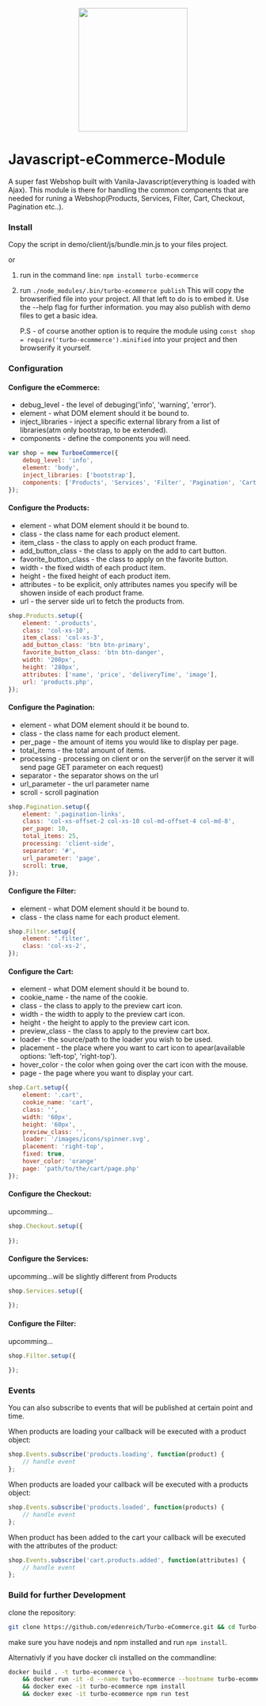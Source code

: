 <p align="center"><img src="https://s21.postimg.cc/6ak2pw1l3/laptop.png" width="220px" height="250px"></p>

# Javascript-eCommerce-Module
A super fast Webshop built with Vanila-Javascript(everything is loaded with Ajax). This module is there for handling the common components that are needed for runing a Webshop(Products, Services, Filter, Cart, Checkout, Pagination etc..).

### Install
Copy the script in demo/client/js/bundle.min.js to your files project.

or

1) run in the command line: ```npm install turbo-ecommerce```
2) run ```./node_modules/.bin/turbo-ecommerce publish``` 
   This will copy the browserified file into your project. All that left to do is to embed it.
   Use the --help flag for further information. you may also publish with demo files to get a basic idea.

   P.S - of course another option is to require the module using ```const shop = require('turbo-ecommerce').minified``` into your project and then browserify it yourself.

### Configuration

#### Configure the eCommerce:
- debug_level - the level of debuging('info', 'warning', 'error').
- element - what DOM element should it be bound to.
- inject_libraries - inject a specific external library from a list of libraries(atm only bootstrap, to be extended).
- components - define the components you will need.
```javascript
var shop = new TurboeCommerce({
	debug_level: 'info',
	element: 'body',
	inject_libraries: ['bootstrap'],
	components: ['Products', 'Services', 'Filter', 'Pagination', 'Cart']
});
```

#### Configure the Products:
- element - what DOM element should it be bound to.
- class - the class name for each product element.
- item_class - the class to apply on each product frame.
- add_button_class - the class to apply on the add to cart button.
- favorite_button_class - the class to apply on the favorite button.
- width - the fixed width of each product item.
- height - the fixed height of each product item.
- attributes - to be explicit, only attributes names you specify will be showen inside of each product frame.
- url - the server side url to fetch the products from.
```javascript
shop.Products.setup({
	element: '.products',
	class: 'col-xs-10',
	item_class: 'col-xs-3',
	add_button_class: 'btn btn-primary',
	favorite_button_class: 'btn btn-danger',
	width: '200px',
	height: '280px',
	attributes: ['name', 'price', 'deliveryTime', 'image'],
	url: 'products.php',
});
```
#### Configure the Pagination:
- element - what DOM element should it be bound to.
- class - the class name for each product element.
- per_page - the amount of items you would like to display per page.
- total_items - the total amount of items.
- processing - processing on client or on the server(if on the server it will send page GET parameter on each request)
- separator - the separator shows on the url
- url_parameter - the url parameter name
- scroll - scroll pagination
```javascript
shop.Pagination.setup({
	element: '.pagination-links',
	class: 'col-xs-offset-2 col-xs-10 col-md-offset-4 col-md-8',
	per_page: 10,
	total_items: 25,
	processing: 'client-side',
	separator: '#',
	url_parameter: 'page',
	scroll: true,
});
```
#### Configure the Filter:
- element - what DOM element should it be bound to.
- class - the class name for each product element.
```javascript
shop.Filter.setup({
	element: '.filter',
	class: 'col-xs-2',
});
```

#### Configure the Cart:
- element - what DOM element should it be bound to.
- cookie_name - the name of the cookie.
- class - the class to apply to the preview cart icon.
- width - the width to apply to the preview cart icon.
- height - the height to apply to the preview cart icon.
- preview_class - the class to apply to the preview cart box.
- loader - the source/path to the loader you wish to be used.
- placement - the place where you want to cart icon to apear(available options: 'left-top', 'right-top').
- hover_color - the color when going over the cart icon with the mouse.
- page - the page where you want to display your cart.
```javascript
shop.Cart.setup({
	element: '.cart',
	cookie_name: 'cart',
	class: '',
	width: '60px',
	height: '60px',
	preview_class: '',
	loader: '/images/icons/spinner.svg',
	placement: 'right-top',
	fixed: true,
	hover_color: 'orange'
	page: 'path/to/the/cart/page.php'
});
```

#### Configure the Checkout:
upcomming...
```javascript
shop.Checkout.setup({
	
});
```

#### Configure the Services:
upcomming...will be slightly different from Products
```javascript
shop.Services.setup({
	
});
```

#### Configure the Filter:
upcomming...
```javascript
shop.Filter.setup({
	
});
```


### Events
You can also subscribe to events that will be published at certain point and time.

When products are loading your callback will be executed with a product object:
```javascript
shop.Events.subscribe('products.loading', function(product) {
	// handle event
};
```

When products are loaded your callback will be executed with a products object:
```javascript
shop.Events.subscribe('products.loaded', function(products) {
	// handle event
};
```

When product has been added to the cart your callback will be executed with the attributes of the product:
```javascript
shop.Events.subscribe('cart.products.added', function(attributes) {
	// handle event
};
```

### Build for further Development
clone the repository:
```sh
git clone https://github.com/edenreich/Turbo-eCommerce.git && cd Turbo-eCommerce
```

make sure you have nodejs and npm installed and run ```npm install```.

Alternativly if you have docker cli installed on the commandline:
```sh
docker build . -t turbo-ecommerce \
	&& docker run -it -d --name turbo-ecommerce --hostname turbo-ecommerce -v $(pwd):/app turbo-ecommerce \
	&& docker exec -it turbo-ecommerce npm install
	&& docker exec -it turbo-ecommerce npm run test
```
